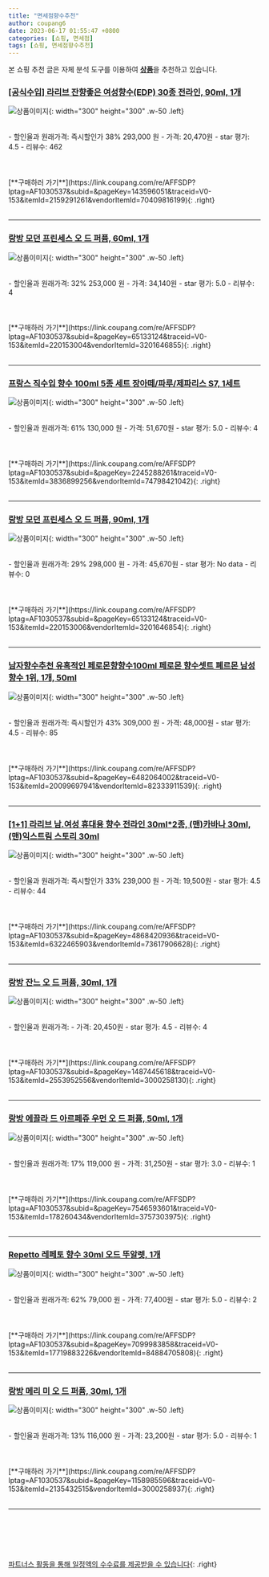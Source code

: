 ```yaml
---
title: "면세점향수추천"
author: coupang6
date: 2023-06-17 01:55:47 +0800
categories: [쇼핑, 면세점]
tags: [쇼핑, 면세점향수추천]
---
```


본 쇼핑 추천 글은 자체 분석 도구를 이용하여 [**상품**](https://link.coupang.com/a/bao1ui)을 추천하고 있습니다.

### [[공식수입] 라리브 잔향좋은 여성향수(EDP) 30종 전라인, 90ml, 1개](https://link.coupang.com/re/AFFSDP?lptag=AF1030537&subid=&pageKey=143596051&traceid=V0-153&itemId=2159291261&vendorItemId=70409816199)

![상품이미지](https://thumbnail9.coupangcdn.com/thumbnails/remote/230x230ex/image/vendor_inventory/45ae/83565acb68885a6cf24079324e9c82ece0bd73f5566f1795127518d170fa.jpg){: width="300" height="300" .w-50 .left}


<br>
- 할인율과 원래가격: 즉시할인가 38%  293,000   원
- 가격: 20,470원
- star 평가: 4.5
- 리뷰수: 462
<br>
<br>
<br>
<br>
[**구매하러 가기**](https://link.coupang.com/re/AFFSDP?lptag=AF1030537&subid=&pageKey=143596051&traceid=V0-153&itemId=2159291261&vendorItemId=70409816199){: .right}
<br>
<br>

---

### [랑방 모던 프린세스 오 드 퍼퓸, 60ml, 1개](https://link.coupang.com/re/AFFSDP?lptag=AF1030537&subid=&pageKey=65133124&traceid=V0-153&itemId=220153004&vendorItemId=3201646855)

![상품이미지](https://thumbnail10.coupangcdn.com/thumbnails/remote/230x230ex/image/retail/images/8410917739618949-dee722ca-67bb-4fc6-9052-1f80fb77d449.jpg){: width="300" height="300" .w-50 .left}


<br>
- 할인율과 원래가격: 32%  253,000   원
- 가격: 34,140원
- star 평가: 5.0
- 리뷰수: 4
<br>
<br>
<br>
<br>
[**구매하러 가기**](https://link.coupang.com/re/AFFSDP?lptag=AF1030537&subid=&pageKey=65133124&traceid=V0-153&itemId=220153004&vendorItemId=3201646855){: .right}
<br>
<br>

---

### [프랑스 직수입 향수 100ml 5종 세트 장아떼/파루/제파리스 S7, 1세트](https://link.coupang.com/re/AFFSDP?lptag=AF1030537&subid=&pageKey=2245288261&traceid=V0-153&itemId=3836899256&vendorItemId=74798421042)

![상품이미지](https://thumbnail8.coupangcdn.com/thumbnails/remote/230x230ex/image/vendor_inventory/6de1/12e612f9f8ab01f320d2a9fde5c60a181b7771a44f28438c05065eae397b.jpg){: width="300" height="300" .w-50 .left}


<br>
- 할인율과 원래가격: 61%  130,000   원
- 가격: 51,670원
- star 평가: 5.0
- 리뷰수: 4
<br>
<br>
<br>
<br>
[**구매하러 가기**](https://link.coupang.com/re/AFFSDP?lptag=AF1030537&subid=&pageKey=2245288261&traceid=V0-153&itemId=3836899256&vendorItemId=74798421042){: .right}
<br>
<br>

---

### [랑방 모던 프린세스 오 드 퍼퓸, 90ml, 1개](https://link.coupang.com/re/AFFSDP?lptag=AF1030537&subid=&pageKey=65133124&traceid=V0-153&itemId=220153006&vendorItemId=3201646854)

![상품이미지](https://thumbnail8.coupangcdn.com/thumbnails/remote/230x230ex/image/retail/images/3025175213161639-9a3a8515-8f89-441d-b8c2-2ff367aad758.jpg){: width="300" height="300" .w-50 .left}


<br>
- 할인율과 원래가격: 29%  298,000   원
- 가격: 45,670원
- star 평가: No data
- 리뷰수: 0
<br>
<br>
<br>
<br>
[**구매하러 가기**](https://link.coupang.com/re/AFFSDP?lptag=AF1030537&subid=&pageKey=65133124&traceid=V0-153&itemId=220153006&vendorItemId=3201646854){: .right}
<br>
<br>

---

### [남자향수추천 유혹적인 페로몬향향수100ml 페로몬 향수셋트 폐르몬 남성향수 1위, 1개, 50ml](https://link.coupang.com/re/AFFSDP?lptag=AF1030537&subid=&pageKey=6482064002&traceid=V0-153&itemId=20099697941&vendorItemId=82333911539)

![상품이미지](https://thumbnail10.coupangcdn.com/thumbnails/remote/230x230ex/image/vendor_inventory/6325/bb9fd4f7c13397f05610164980bbe1bf7813400be3edb6de372eb9d4e557.jpg){: width="300" height="300" .w-50 .left}


<br>
- 할인율과 원래가격: 즉시할인가 43%  309,000   원
- 가격: 48,000원
- star 평가: 4.5
- 리뷰수: 85
<br>
<br>
<br>
<br>
[**구매하러 가기**](https://link.coupang.com/re/AFFSDP?lptag=AF1030537&subid=&pageKey=6482064002&traceid=V0-153&itemId=20099697941&vendorItemId=82333911539){: .right}
<br>
<br>

---

### [[1+1] 라리브 남.여성 휴대용 향수 전라인 30ml*2종, (맨)카바나 30ml, (맨)익스트림 스토리 30ml](https://link.coupang.com/re/AFFSDP?lptag=AF1030537&subid=&pageKey=4868420936&traceid=V0-153&itemId=6322465903&vendorItemId=73617906628)

![상품이미지](https://thumbnail8.coupangcdn.com/thumbnails/remote/230x230ex/image/vendor_inventory/1723/aeddde2af5d8b56bae9dd118e74af205eff24b8ff715c771d2bff8741d33.jpg){: width="300" height="300" .w-50 .left}


<br>
- 할인율과 원래가격: 즉시할인가 33%  239,000   원
- 가격: 19,500원
- star 평가: 4.5
- 리뷰수: 44
<br>
<br>
<br>
<br>
[**구매하러 가기**](https://link.coupang.com/re/AFFSDP?lptag=AF1030537&subid=&pageKey=4868420936&traceid=V0-153&itemId=6322465903&vendorItemId=73617906628){: .right}
<br>
<br>

---

### [랑방 잔느 오 드 퍼퓸, 30ml, 1개](https://link.coupang.com/re/AFFSDP?lptag=AF1030537&subid=&pageKey=1487445618&traceid=V0-153&itemId=2553952556&vendorItemId=3000258130)

![상품이미지](https://thumbnail7.coupangcdn.com/thumbnails/remote/230x230ex/image/product/image/vendoritem/2016/07/25/3000258130/d78acbef-5020-405c-89f2-818e55be90ea.jpg){: width="300" height="300" .w-50 .left}


<br>
- 할인율과 원래가격: 
- 가격: 20,450원
- star 평가: 4.5
- 리뷰수: 4
<br>
<br>
<br>
<br>
[**구매하러 가기**](https://link.coupang.com/re/AFFSDP?lptag=AF1030537&subid=&pageKey=1487445618&traceid=V0-153&itemId=2553952556&vendorItemId=3000258130){: .right}
<br>
<br>

---

### [랑방 에끌라 드 아르페쥬 우먼 오 드 퍼퓸, 50ml, 1개](https://link.coupang.com/re/AFFSDP?lptag=AF1030537&subid=&pageKey=7546593601&traceid=V0-153&itemId=178260434&vendorItemId=3757303975)

![상품이미지](https://thumbnail10.coupangcdn.com/thumbnails/remote/230x230ex/image/vendor_inventory/3a4a/b2441a39fc9ebfa9cb5a68313f8fb10b3266f972095c755ffd1a29abac0c.jpg){: width="300" height="300" .w-50 .left}


<br>
- 할인율과 원래가격: 17%  119,000   원
- 가격: 31,250원
- star 평가: 3.0
- 리뷰수: 1
<br>
<br>
<br>
<br>
[**구매하러 가기**](https://link.coupang.com/re/AFFSDP?lptag=AF1030537&subid=&pageKey=7546593601&traceid=V0-153&itemId=178260434&vendorItemId=3757303975){: .right}
<br>
<br>

---

### [Repetto 레페토 향수 30ml 오드 뚜알렛, 1개](https://link.coupang.com/re/AFFSDP?lptag=AF1030537&subid=&pageKey=7099983858&traceid=V0-153&itemId=17719883226&vendorItemId=84884705808)

![상품이미지](https://thumbnail9.coupangcdn.com/thumbnails/remote/230x230ex/image/vendor_inventory/f1c2/5a6ce573f782f319aa5d106c04f133c22e8d70346bf88f15023dc702197a.jpg){: width="300" height="300" .w-50 .left}


<br>
- 할인율과 원래가격: 62%  79,000   원
- 가격: 77,400원
- star 평가: 5.0
- 리뷰수: 2
<br>
<br>
<br>
<br>
[**구매하러 가기**](https://link.coupang.com/re/AFFSDP?lptag=AF1030537&subid=&pageKey=7099983858&traceid=V0-153&itemId=17719883226&vendorItemId=84884705808){: .right}
<br>
<br>

---

### [랑방 메리 미 오 드 퍼퓸, 30ml, 1개](https://link.coupang.com/re/AFFSDP?lptag=AF1030537&subid=&pageKey=1158985596&traceid=V0-153&itemId=2135432515&vendorItemId=3000258937)

![상품이미지](https://thumbnail7.coupangcdn.com/thumbnails/remote/230x230ex/image/product/image/vendoritem/2019/02/15/3000258937/7fe21e67-2221-4085-85d5-9d78ea30fbb1.jpg){: width="300" height="300" .w-50 .left}


<br>
- 할인율과 원래가격: 13%  116,000   원
- 가격: 23,200원
- star 평가: 5.0
- 리뷰수: 1
<br>
<br>
<br>
<br>
[**구매하러 가기**](https://link.coupang.com/re/AFFSDP?lptag=AF1030537&subid=&pageKey=1158985596&traceid=V0-153&itemId=2135432515&vendorItemId=3000258937){: .right}
<br>
<br>

---
<br><br><br><br><br> [파트너스 활동을 통해 일정액의 수수료를 제공받을 수 있습니다](https://link.coupang.com/a/bao1ui){: .right}